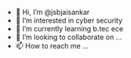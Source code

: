 - 👋 Hi, I’m @jsbjaisankar
- 👀 I’m interested in cyber security 
- 🌱 I’m currently learning b.tec ece
- 💞️ I’m looking to collaborate on ...
- 📫 How to reach me ...

<!---
jsbjaisankar/jsbjaisankar is a ✨ special ✨ repository because its `README.md` (this file) appears on your GitHub profile.
You can click the Preview link to take a look at your changes.
--->
